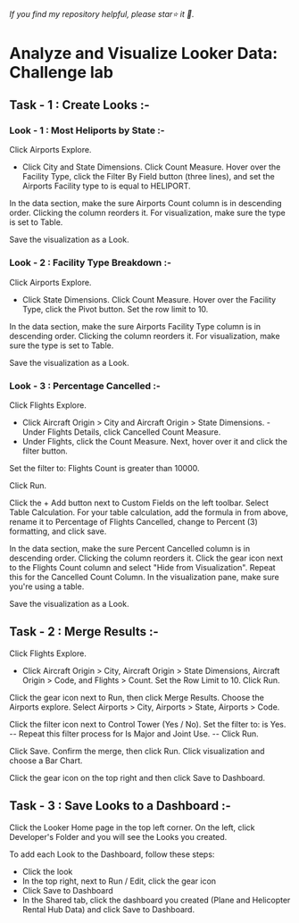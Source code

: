 ###### If you find my repository helpful, please star⭐ it 🌟.
# Analyze and Visualize Looker Data: Challenge lab

## Task - 1 : Create Looks :-
### Look - 1 : Most Heliports by State :-
Click Airports Explore.
- Click City and State Dimensions. Click Count Measure. Hover over the Facility Type, click the Filter By Field button (three lines), and set the Airports Facility type to is equal to HELIPORT.

In the data section, make the sure Airports Count column is in descending order. Clicking the column reorders it. For visualization, make sure the type is set to Table.

Save the visualization as a Look.

### Look - 2 : Facility Type Breakdown :-

Click Airports Explore.
- Click State Dimensions. Click Count Measure. Hover over the Facility Type, click the Pivot button. Set the row limit to 10.

In the data section, make the sure Airports Facility Type column is in descending order. Clicking the column reorders it. For visualization, make sure the type is set to Table.

Save the visualization as a Look.
### Look - 3 : Percentage Cancelled :-

Click Flights Explore.
- Click Aircraft Origin > City and Aircraft Origin > State Dimensions. - Under Flights Details, click Cancelled Count Measure.
- Under Flights, click the Count Measure. Next, hover over it and click the filter button.

Set the filter to: Flights Count is greater than 10000.

Click Run.

Click the + Add button next to Custom Fields on the left toolbar. Select Table Calculation. For your table calculation, add the formula in from above, rename it to Percentage of Flights Cancelled, change to Percent (3) formatting, and click save.

In the data section, make the sure Percent Cancelled column is in descending order. Clicking the column reorders it. Click the gear icon next to the Flights Count column and select "Hide from Visualization". Repeat this for the Cancelled Count Column. In the visualization pane, make sure you're using a table.

Save the visualization as a Look.

## Task - 2 : Merge Results :-


Click Flights Explore.
- Click Aircraft Origin > City, Aircraft Origin > State Dimensions, Aircraft Origin > Code, and Flights > Count. Set the Row Limit to 10. Click Run.

Click the gear icon next to Run, then click Merge Results. Choose the Airports explore. Select Airports > City, Airports > State, Airports > Code.

Click the filter icon next to Control Tower (Yes / No). Set the filter to: is Yes.
-- Repeat this filter process for Is Major and Joint Use.
-- Click Run.

Click Save. Confirm the merge, then click Run. Click visualization and choose a Bar Chart.

Click the gear icon on the top right and then click Save to Dashboard.


## Task - 3 : Save Looks to a Dashboard :-

Click the Looker Home page in the top left corner. On the left, click Developer's Folder and you will see the Looks you created.

To add each Look to the Dashboard, follow these steps:
- Click the look
- In the top right, next to Run / Edit, click the gear icon
- Click Save to Dashboard
- In the Shared tab, click the dashboard you created (Plane and Helicopter Rental Hub Data) and click Save to Dashboard.

